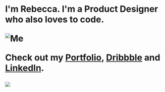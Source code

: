
  
  <h1 align="center>Hey, thanks for stopping by 👋</h1>
  
  <p align="center">

  I'm Rebecca. I'm a Product Designer who also loves to code.</p>

![Me](https://github.com/rebeccanoren/rebeccanoren/blob/main/static/rebecca-selfie.jpg?raw=true)

Check out my [Portfolio](https://www.rebeccanoren.se), [Dribbble](https://dribbble.com/rebeccanoren) and [LinkedIn](https://linkedin.com/in/rebecca-norén).

![](https://komarev.com/ghpvc/?username=rebeccanoren&label=PROFILE+VIEWS&style=for-the-badge&color=red)
  </div>
